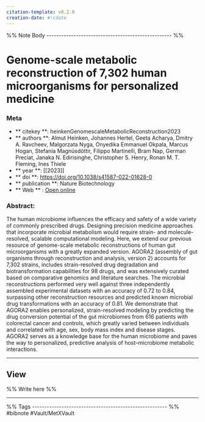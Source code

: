 ```yaml
---
citation-template: v0.2.0
creation-date: #!cdate
---
```


%% Note Body --------------------------------------------------- %%
# Genome-scale metabolic reconstruction of 7,302 human microorganisms for personalized medicine

### Meta
- ** citekey **: heinkenGenomescaleMetabolicReconstruction2023
- ** authors **: Almut Heinken, Johannes Hertel, Geeta Acharya, Dmitry A. Ravcheev, Malgorzata Nyga, Onyedika Emmanuel Okpala, Marcus Hogan, Stefanía Magnúsdóttir, Filippo Martinelli, Bram Nap, German Preciat, Janaka N. Edirisinghe, Christopher S. Henry, Ronan M. T. Fleming, Ines Thiele
- ** year **: [[2023]]
- ** doi **: https://doi.org/10.1038/s41587-022-01628-0
- ** publication **: Nature Biotechnology
- ** Web ** : [Open online](https://www.nature.com/articles/s41587-022-01628-0)


### Abstract:
The human microbiome influences the efficacy and safety of a wide variety of commonly prescribed drugs. Designing precision medicine approaches that incorporate microbial metabolism would require strain- and molecule-resolved, scalable computational modeling. Here, we extend our previous resource of genome-scale metabolic reconstructions of human gut microorganisms with a greatly expanded version. AGORA2 (assembly of gut organisms through reconstruction and analysis, version 2) accounts for 7,302 strains, includes strain-resolved drug degradation and biotransformation capabilities for 98 drugs, and was extensively curated based on comparative genomics and literature searches. The microbial reconstructions performed very well against three independently assembled experimental datasets with an accuracy of 0.72 to 0.84, surpassing other reconstruction resources and predicted known microbial drug transformations with an accuracy of 0.81. We demonstrate that AGORA2 enables personalized, strain-resolved modeling by predicting the drug conversion potential of the gut microbiomes from 616 patients with colorectal cancer and controls, which greatly varied between individuals and correlated with age, sex, body mass index and disease stages. AGORA2 serves as a knowledge base for the human microbiome and paves the way to personalized, predictive analysis of host–microbiome metabolic interactions.

___

## View

%% Write here %%





___
%% Tags  ------------------------------------------------------- %%
#bibnote
#Vault/MetXVault 
